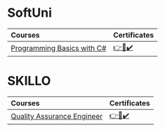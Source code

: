 # SoftUni
|**Courses**|**Certificates**|
|:---|:---|
|<a href="https://softuni.bg/trainings/courses" > Programming Basics with C# </a>| <a href="https://softuni.bg/users/profile/certificates?username=DRS21"> 👉📜✔️</a> |


# SKILLO
|**Courses**|**Certificates**|
|:---|:---|
|<a href="https://www.skillo-bg.com/kursove.html" > Quality Assurance Engineer </a>| <a href=""> 👉📜✔️</a> |
